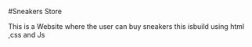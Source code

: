 #Sneakers Store

This is a Website where the user can buy sneakers this isbuild using html ,css and Js
